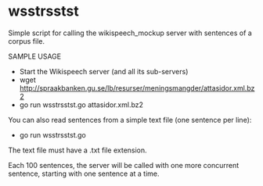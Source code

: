 # wsstrsstst
Simple script for calling the wikispeech_mockup server with sentences of a corpus file.


SAMPLE USAGE

* Start the Wikispeech server (and all its sub-servers)
* wget http://spraakbanken.gu.se/lb/resurser/meningsmangder/attasidor.xml.bz2
* go run wsstrsstst.go attasidor.xml.bz2

You can also read sentences from a simple text file (one sentence per line):

* go run wsstrsstst.go <text file>

The text file must have a .txt file extension.


Each 100 sentences, the server will be called with one more concurrent sentence, starting with one sentence at a time.
